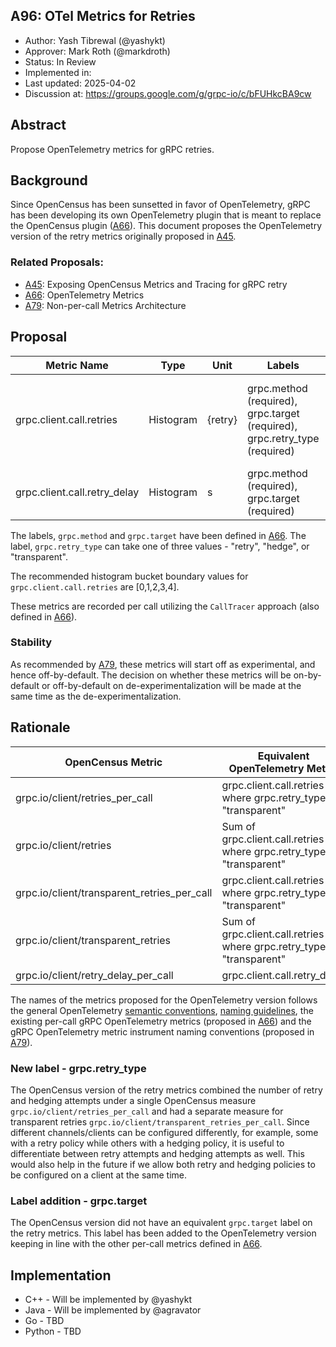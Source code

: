 ## A96: OTel Metrics for Retries

*   Author: Yash Tibrewal (@yashykt)
*   Approver: Mark Roth (@markdroth)
*   Status: In Review
*   Implemented in:
*   Last updated: 2025-04-02
*   Discussion at: https://groups.google.com/g/grpc-io/c/bFUHkcBA9cw

## Abstract

Propose OpenTelemetry metrics for gRPC retries.

## Background

Since OpenCensus has been sunsetted in favor of OpenTelemetry, gRPC has been
developing its own OpenTelemetry plugin that is meant to replace the OpenCensus
plugin ([A66]). This document proposes the OpenTelemetry version of the retry
metrics originally proposed in [A45].

### Related Proposals:

*   [A45]: Exposing OpenCensus Metrics and Tracing for gRPC retry
*   [A66]: OpenTelemetry Metrics
*   [A79]: Non-per-call Metrics Architecture

[A45]: A45-retry-stats.md
[A66]: A66-otel-stats.md
[A79]: A79-non-per-call-metrics-architecture.md

## Proposal

Metric Name                  | Type      | Unit    | Labels                                                                     | Description
---------------------------- | --------- | ------- | -------------------------------------------------------------------------- | -----------
grpc.client.call.retries     | Histogram | {retry} | grpc.method (required), grpc.target (required), grpc.retry_type (required) | Number of retry attempts made during the client call. The original attempt is not counted as a retry attempt. Recommended histogram bucket boundaries are [0,1,2,3,4,5,10,100,1000].
grpc.client.call.retry_delay | Histogram | s       | grpc.method (required), grpc.target (required)                             | Total time of delay while there is no active attempt during the client call.

The labels, `grpc.method` and `grpc.target` have been defined in [A66]. The
label, `grpc.retry_type` can take one of three values - "retry", "hedge", or
"transparent".

The recommended histogram bucket boundary values for `grpc.client.call.retries`
are [0,1,2,3,4].

These metrics are recorded per call utilizing the `CallTracer` approach (also
defined in [A66]).

### Stability

As recommended by [A79], these metrics will start off as experimental, and hence
off-by-default. The decision on whether these metrics will be on-by-default or
off-by-default on de-experimentalization will be made at the same time as the
de-experimentalization.

## Rationale

OpenCensus Metric                           | Equivalent OpenTelemetry Metric
------------------------------------------- | -------------------------------
grpc.io/client/retries_per_call             | grpc.client.call.retries where grpc.retry_type != "transparent"
grpc.io/client/retries                      | Sum of grpc.client.call.retries where grpc.retry_type != "transparent"
grpc.io/client/transparent_retries_per_call | grpc.client.call.retries where grpc.retry_type = "transparent"
grpc.io/client/transparent_retries          | Sum of grpc.client.call.retries where grpc.retry_type = "transparent"
grpc.io/client/retry_delay_per_call         | grpc.client.call.retry_delay

The names of the metrics proposed for the OpenTelemetry version follows the
general OpenTelemetry
[semantic conventions](https://opentelemetry.io/docs/specs/semconv/general/metrics/),
[naming guidelines](https://opentelemetry.io/docs/specs/semconv/general/naming/),
the existing per-call gRPC OpenTelemetry metrics (proposed in [A66]) and the
gRPC OpenTelemetry metric instrument naming conventions (proposed in [A79]).

### New label - grpc.retry_type

The OpenCensus version of the retry metrics combined the number of retry and
hedging attempts under a single OpenCensus measure
`grpc.io/client/retries_per_call` and had a separate measure for transparent
retries `grpc.io/client/transparent_retries_per_call`. Since different
channels/clients can be configured differently, for example, some with a retry
policy while others with a hedging policy, it is useful to differentiate between
retry attempts and hedging attempts as well. This would also help in the future
if we allow both retry and hedging policies to be configured on a client at the
same time.

### Label addition - grpc.target

The OpenCensus version did not have an equivalent `grpc.target` label on the
retry metrics. This label has been added to the OpenTelemetry version keeping in
line with the other per-call metrics defined in [A66].

## Implementation

*   C++ - Will be implemented by @yashykt
*   Java - Will be implemented by @agravator
*   Go - TBD
*   Python - TBD
